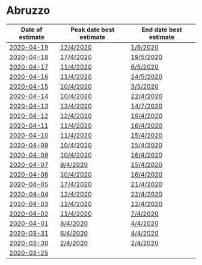 # Abruzzo

|Date of estimate|Peak date best estimate|End date best estimate|
|----|----|----|
|[2020-04-19](2020-04-19/README.md)|[12/4/2020](2020-04-19/COVID-19_abruzzo_j11_2020-04-19.md)|[1/6/2020](2020-04-19/COVID-19_abruzzo_j10_2020-04-19.md)|
|[2020-04-18](2020-04-18/README.md)|[17/4/2020](2020-04-18/COVID-19_abruzzo_j14_2020-04-18.md)|[19/5/2020](2020-04-18/COVID-19_abruzzo_j10_2020-04-18.md)|
|[2020-04-17](2020-04-17/README.md)|[11/4/2020](2020-04-17/COVID-19_abruzzo_j10_2020-04-17.md)|[6/5/2020](2020-04-17/COVID-19_abruzzo_j10_2020-04-17.md)|
|[2020-04-16](2020-04-16/README.md)|[11/4/2020](2020-04-16/COVID-19_abruzzo_j10_2020-04-16.md)|[24/5/2020](2020-04-16/COVID-19_abruzzo_j9_2020-04-16.md)|
|[2020-04-15](2020-04-15/README.md)|[10/4/2020](2020-04-15/COVID-19_abruzzo_j9_2020-04-15.md)|[3/5/2020](2020-04-15/COVID-19_abruzzo_j9_2020-04-15.md)|
|[2020-04-14](2020-04-14/README.md)|[10/4/2020](2020-04-14/COVID-19_abruzzo_j9_2020-04-14.md)|[22/4/2020](2020-04-14/COVID-19_abruzzo_j10_2020-04-14.md)|
|[2020-04-13](2020-04-13/README.md)|[13/4/2020](2020-04-13/COVID-19_abruzzo_j11_2020-04-13.md)|[14/7/2020](2020-04-13/COVID-19_abruzzo_j7_2020-04-13.md)|
|[2020-04-12](2020-04-12/README.md)|[12/4/2020](2020-04-12/COVID-19_abruzzo_j11_2020-04-12.md)|[19/4/2020](2020-04-12/COVID-19_abruzzo_j9_2020-04-12.md)|
|[2020-04-11](2020-04-11/README.md)|[11/4/2020](2020-04-11/COVID-19_abruzzo_j10_2020-04-11.md)|[16/4/2020](2020-04-11/COVID-19_abruzzo_j10_2020-04-11.md)|
|[2020-04-10](2020-04-10/README.md)|[11/4/2020](2020-04-10/COVID-19_abruzzo_j10_2020-04-10.md)|[15/4/2020](2020-04-10/COVID-19_abruzzo_j10_2020-04-10.md)|
|[2020-04-09](2020-04-09/README.md)|[10/4/2020](2020-04-09/COVID-19_abruzzo_j9_2020-04-09.md)|[15/4/2020](2020-04-09/COVID-19_abruzzo_j9_2020-04-09.md)|
|[2020-04-08](2020-04-08/README.md)|[10/4/2020](2020-04-08/COVID-19_abruzzo_j9_2020-04-08.md)|[16/4/2020](2020-04-08/COVID-19_abruzzo_j8_2020-04-08.md)|
|[2020-04-07](2020-04-07/README.md)|[9/4/2020](2020-04-07/COVID-19_abruzzo_j8_2020-04-07.md)|[15/4/2020](2020-04-07/COVID-19_abruzzo_j8_2020-04-07.md)|
|[2020-04-06](2020-04-06/README.md)|[10/4/2020](2020-04-06/COVID-19_abruzzo_j8_2020-04-06.md)|[16/4/2020](2020-04-06/COVID-19_abruzzo_j8_2020-04-06.md)|
|[2020-04-05](2020-04-05/README.md)|[17/4/2020](2020-04-05/COVID-19_abruzzo_j8_2020-04-05.md)|[21/4/2020](2020-04-05/COVID-19_abruzzo_j7_2020-04-05.md)|
|[2020-04-04](2020-04-04/README.md)|[12/4/2020](2020-04-04/COVID-19_abruzzo_j7_2020-04-04.md)|[22/4/2020](2020-04-04/COVID-19_abruzzo_j7_2020-04-04.md)|
|[2020-04-03](2020-04-03/README.md)|[12/4/2020](2020-04-03/COVID-19_abruzzo_j8_2020-04-03.md)|[12/4/2020](2020-04-03/COVID-19_abruzzo_j7_2020-04-03.md)|
|[2020-04-02](2020-04-02/README.md)|[11/4/2020](2020-04-02/COVID-19_abruzzo_j8_2020-04-02.md)|[7/4/2020](2020-04-02/COVID-19_abruzzo_j7_2020-04-02.md)|
|[2020-04-01](2020-04-01/README.md)|[8/4/2020](2020-04-01/COVID-19_abruzzo_j7_2020-04-01.md)|[4/4/2020](2020-04-01/COVID-19_abruzzo_j11_2020-04-01.md)|
|[2020-03-31](2020-03-31/README.md)|[6/4/2020](2020-03-31/COVID-19_abruzzo_j9_2020-03-31.md)|[4/4/2020](2020-03-31/COVID-19_abruzzo_j10_2020-03-31.md)|
|[2020-03-30](2020-03-30/README.md)|[2/4/2020](2020-03-30/COVID-19_abruzzo_j9_2020-03-30.md)|[2/4/2020](2020-03-30/COVID-19_abruzzo_j9_2020-03-30.md)|
|[2020-03-25](2020-03-25/README.md)|[](2020-03-25/)|[](2020-03-25/)|
